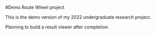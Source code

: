 #Demo Route Wheel project

This is the demo version of my 2022 undergraduate research project.

Planning to build a result viewer after completion.
